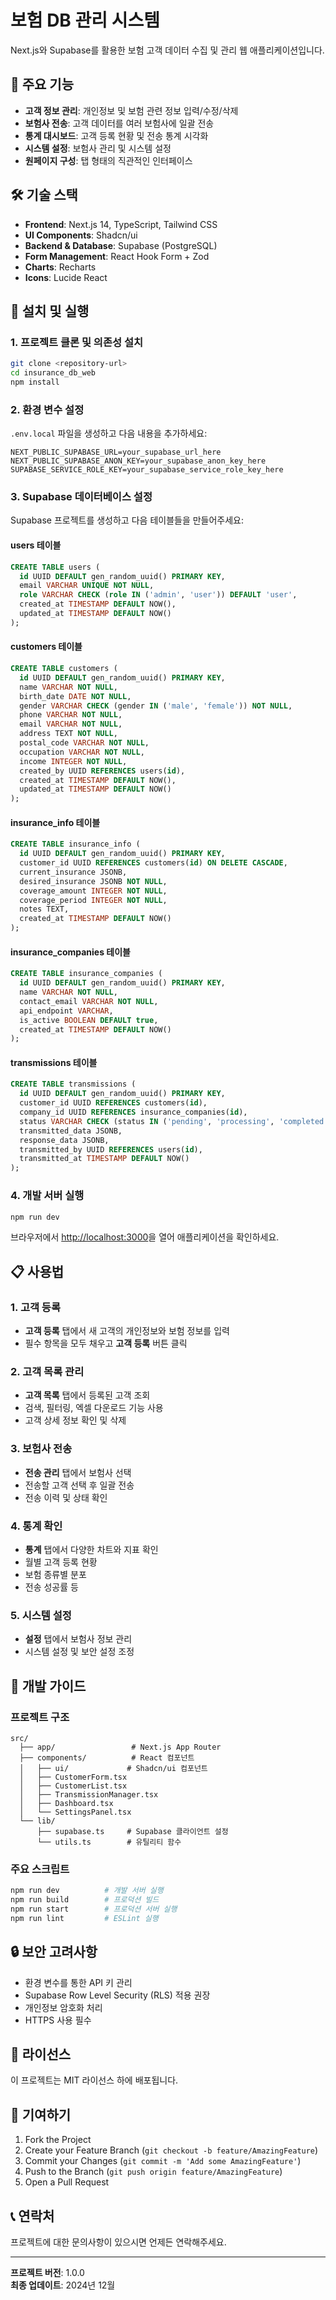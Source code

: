 # 보험 DB 관리 시스템

Next.js와 Supabase를 활용한 보험 고객 데이터 수집 및 관리 웹 애플리케이션입니다.

## 🎯 주요 기능

- **고객 정보 관리**: 개인정보 및 보험 관련 정보 입력/수정/삭제
- **보험사 전송**: 고객 데이터를 여러 보험사에 일괄 전송
- **통계 대시보드**: 고객 등록 현황 및 전송 통계 시각화
- **시스템 설정**: 보험사 관리 및 시스템 설정
- **원페이지 구성**: 탭 형태의 직관적인 인터페이스

## 🛠 기술 스택

- **Frontend**: Next.js 14, TypeScript, Tailwind CSS
- **UI Components**: Shadcn/ui
- **Backend & Database**: Supabase (PostgreSQL)
- **Form Management**: React Hook Form + Zod
- **Charts**: Recharts
- **Icons**: Lucide React

## 🚀 설치 및 실행

### 1. 프로젝트 클론 및 의존성 설치

```bash
git clone <repository-url>
cd insurance_db_web
npm install
```

### 2. 환경 변수 설정

`.env.local` 파일을 생성하고 다음 내용을 추가하세요:

```env
NEXT_PUBLIC_SUPABASE_URL=your_supabase_url_here
NEXT_PUBLIC_SUPABASE_ANON_KEY=your_supabase_anon_key_here
SUPABASE_SERVICE_ROLE_KEY=your_supabase_service_role_key_here
```

### 3. Supabase 데이터베이스 설정

Supabase 프로젝트를 생성하고 다음 테이블들을 만들어주세요:

#### users 테이블
```sql
CREATE TABLE users (
  id UUID DEFAULT gen_random_uuid() PRIMARY KEY,
  email VARCHAR UNIQUE NOT NULL,
  role VARCHAR CHECK (role IN ('admin', 'user')) DEFAULT 'user',
  created_at TIMESTAMP DEFAULT NOW(),
  updated_at TIMESTAMP DEFAULT NOW()
);
```

#### customers 테이블
```sql
CREATE TABLE customers (
  id UUID DEFAULT gen_random_uuid() PRIMARY KEY,
  name VARCHAR NOT NULL,
  birth_date DATE NOT NULL,
  gender VARCHAR CHECK (gender IN ('male', 'female')) NOT NULL,
  phone VARCHAR NOT NULL,
  email VARCHAR NOT NULL,
  address TEXT NOT NULL,
  postal_code VARCHAR NOT NULL,
  occupation VARCHAR NOT NULL,
  income INTEGER NOT NULL,
  created_by UUID REFERENCES users(id),
  created_at TIMESTAMP DEFAULT NOW(),
  updated_at TIMESTAMP DEFAULT NOW()
);
```

#### insurance_info 테이블
```sql
CREATE TABLE insurance_info (
  id UUID DEFAULT gen_random_uuid() PRIMARY KEY,
  customer_id UUID REFERENCES customers(id) ON DELETE CASCADE,
  current_insurance JSONB,
  desired_insurance JSONB NOT NULL,
  coverage_amount INTEGER NOT NULL,
  coverage_period INTEGER NOT NULL,
  notes TEXT,
  created_at TIMESTAMP DEFAULT NOW()
);
```

#### insurance_companies 테이블
```sql
CREATE TABLE insurance_companies (
  id UUID DEFAULT gen_random_uuid() PRIMARY KEY,
  name VARCHAR NOT NULL,
  contact_email VARCHAR NOT NULL,
  api_endpoint VARCHAR,
  is_active BOOLEAN DEFAULT true,
  created_at TIMESTAMP DEFAULT NOW()
);
```

#### transmissions 테이블
```sql
CREATE TABLE transmissions (
  id UUID DEFAULT gen_random_uuid() PRIMARY KEY,
  customer_id UUID REFERENCES customers(id),
  company_id UUID REFERENCES insurance_companies(id),
  status VARCHAR CHECK (status IN ('pending', 'processing', 'completed', 'failed')) DEFAULT 'pending',
  transmitted_data JSONB,
  response_data JSONB,
  transmitted_by UUID REFERENCES users(id),
  transmitted_at TIMESTAMP DEFAULT NOW()
);
```

### 4. 개발 서버 실행

```bash
npm run dev
```

브라우저에서 [http://localhost:3000](http://localhost:3000)을 열어 애플리케이션을 확인하세요.

## 📋 사용법

### 1. 고객 등록
- **고객 등록** 탭에서 새 고객의 개인정보와 보험 정보를 입력
- 필수 항목을 모두 채우고 **고객 등록** 버튼 클릭

### 2. 고객 목록 관리
- **고객 목록** 탭에서 등록된 고객 조회
- 검색, 필터링, 엑셀 다운로드 기능 사용
- 고객 상세 정보 확인 및 삭제

### 3. 보험사 전송
- **전송 관리** 탭에서 보험사 선택
- 전송할 고객 선택 후 일괄 전송
- 전송 이력 및 상태 확인

### 4. 통계 확인
- **통계** 탭에서 다양한 차트와 지표 확인
- 월별 고객 등록 현황
- 보험 종류별 분포
- 전송 성공률 등

### 5. 시스템 설정
- **설정** 탭에서 보험사 정보 관리
- 시스템 설정 및 보안 설정 조정

## 🔧 개발 가이드

### 프로젝트 구조
```
src/
  ├── app/                 # Next.js App Router
  ├── components/          # React 컴포넌트
  │   ├── ui/             # Shadcn/ui 컴포넌트
  │   ├── CustomerForm.tsx
  │   ├── CustomerList.tsx
  │   ├── TransmissionManager.tsx
  │   ├── Dashboard.tsx
  │   └── SettingsPanel.tsx
  └── lib/
      ├── supabase.ts     # Supabase 클라이언트 설정
      └── utils.ts        # 유틸리티 함수
```

### 주요 스크립트
```bash
npm run dev          # 개발 서버 실행
npm run build        # 프로덕션 빌드
npm run start        # 프로덕션 서버 실행
npm run lint         # ESLint 실행
```

## 🔒 보안 고려사항

- 환경 변수를 통한 API 키 관리
- Supabase Row Level Security (RLS) 적용 권장
- 개인정보 암호화 처리
- HTTPS 사용 필수

## 📝 라이선스

이 프로젝트는 MIT 라이선스 하에 배포됩니다.

## 🤝 기여하기

1. Fork the Project
2. Create your Feature Branch (`git checkout -b feature/AmazingFeature`)
3. Commit your Changes (`git commit -m 'Add some AmazingFeature'`)
4. Push to the Branch (`git push origin feature/AmazingFeature`)
5. Open a Pull Request

## 📞 연락처

프로젝트에 대한 문의사항이 있으시면 언제든 연락해주세요.

---

**프로젝트 버전**: 1.0.0  
**최종 업데이트**: 2024년 12월
